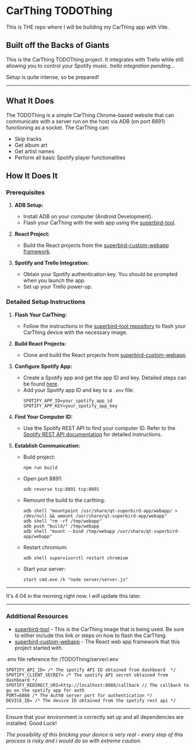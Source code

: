 # CarThing TODOThing

This is THE repo where I will be building my CarThing app with Vite.

## Built off the Backs of Giants

This is the CarThing TODOThing project. It integrates with Trello while still allowing you to control your Spotify music. *trello integration pending...*

Setup is quite intense, so be prepared!

---

## What It Does

The TODOThing is a simple CarThing Chrome-based website that can communicate with a server run on the host via ADB (on port 8891) functioning as a socket. The CarThing can:

- Skip tracks
- Get album art
- Get artist names
- Perform all basic Spotify player functionalities

## How It Does It

### Prerequisites

1. **ADB Setup:**
   - Install ADB on your computer (Android Development).
   - Flash your CarThing with the web app using the [superbird-tool](https://github.com/bishopdynamics/superbird-tool).

2. **React Project:**
   - Build the React projects from the [superbird-custom-webapp framework](https://github.com/pajowu/superbird-custom-webapp/tree/main).

3. **Spotify and Trello Integration:**
   - Obtain your Spotify authentication key. You should be prompted when you launch the app.
   - Set up your Trello power-up.

### Detailed Setup Instructions

1. **Flash Your CarThing:**
   - Follow the instructions in the [superbird-tool repository](https://github.com/bishopdynamics/superbird-tool) to flash your CarThing device with the necessary image.

2. **Build React Projects:**
   - Clone and build the React projects from [superbird-custom-webapp](https://github.com/pajowu/superbird-custom-webapp/tree/main).

3. **Configure Spotify App:**
   - Create a Spotify app and get the app ID and key. Detailed steps can be found [here](https://developer.spotify.com/documentation/web-api/quick-start/).
   - Add your Spotify app ID and key to a `.env` file:
     ```
     SPOTIFY_APP_ID=your_spotify_app_id
     SPOTIFY_APP_KEY=your_spotify_app_key
     ```

4. **Find Your Computer ID:**
   - Use the Spotify REST API to find your computer ID. Refer to the [Spotify REST API documentation](https://developer.spotify.com/documentation/web-api/reference/#/operations/get-information-about-the-users-current-playback) for detailed instructions.

5. **Establish Communication:**
   - Build project:
     ```
     npm run build
     ```
   - Open port 8891:
     ```
     adb reverse tcp:8891 tcp:8891
     ```
   - Remount the build to the carthing:
     ```
     adb shell "mountpoint /usr/share/qt-superbird-app/webapp/ > /dev/null && umount /usr/share/qt-superbird-app/webapp"
     adb shell "rm -rf /tmp/webapp"
     adb push "build/" /tmp/webapp
     adb shell "mount --bind /tmp/webapp /usr/share/qt-superbird-app/webapp"
     ```
   - Restart chromium:
     ```
     adb shell supervisorctl restart chromium
     ```
   - Start your server:
     ```
     start cmd.exe /k "node server/server.js"
     ```

---

It's 4:04 in the morning right now. I *will* update this later.

---

### Additional Resources

- [superbird-tool](https://github.com/bishopdynamics/superbird-tool) - This is the CarThing image that is being used. Be sure to either include this link or steps on how to flash the CarThing.
- [superbird-custom-webapp](https://github.com/pajowu/superbird-custom-webapp/tree/main) - The React web app framework that this project started with.

.env file reference for /TODOThing/server/.env
```
SPOTIFY_API_ID= /* The spotify API ID obtained from dashboard  */
SPOTIFY_CLIENT_SECRET= /* The spotify API secret obtained from dashboard */
SPOTIFY_REDIRECT_URI=http://localhost:8888/callback // The callback to go on the spotify app for auth
PORT=8888 /* The Auth0 server port for authentication */
DEVICE_ID= /* The device ID obtained from the spotify rest api */
```

---

Ensure that your environment is correctly set up and all dependencies are installed. Good Luck!


*The possibility of this bricking your device is very real - every step of this process is risky and i would do so with extreme caution.*